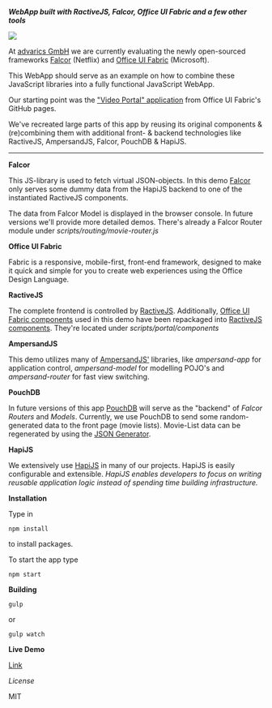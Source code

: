 ***WebApp built with RactiveJS, Falcor, Office UI Fabric and a few other tools***

<a href="http://rff.brakmic.de" target="_blank"><img src="http://fs1.directupload.net/images/150913/uxgu5ctx.png"></a>

At <a href="http://www.advarics.net" target="_blank">advarics GmbH</a> we are currently evaluating the newly open-sourced frameworks <a href="" target="_blank">Falcor</a> (Netflix) and
<a href="https://github.com/OfficeDev/Office-UI-Fabric" target="_blank">Office UI Fabric</a> (Microsoft).

This WebApp should serve as an example on how to combine these JavaScript libraries into a fully functional JavaScript WebApp.

Our starting point was the <a href="https://github.com/OfficeDev/Office-UI-Fabric/tree/master/dist/samples/VideoPortal" target="_blank">"Video Portal" application</a> from Office UI Fabric's GitHub pages.

We've recreated
large parts of this app by reusing its original components & (re)combining them with additional front- & backend
technologies like RactiveJS, AmpersandJS, Falcor, PouchDB & HapiJS.

************

**Falcor**

This JS-library is used to fetch virtual JSON-objects. In this demo <a href="http://netflix.github.io/falcor/index.html" target="_blank">Falcor</a> only serves
some dummy data from the HapiJS backend to one of the instantiated RactiveJS components.

The data from Falcor Model is displayed in the browser console. In future versions we'll provide more detailed demos. There's
already a Falcor Router module under *scripts/routing/movie-router.js*

**Office UI Fabric**

Fabric is a responsive, mobile-first, front-end framework, designed to make it quick and simple for you to create web experiences using the Office Design Language.

**RactiveJS**

The complete frontend is controlled by <a href="http://www.ractivejs.org" target="_blank">RactiveJS</a>. Additionally, <a href="https://github.com/OfficeDev/Office-UI-Fabric/tree/master/src/components" target="_blank">Office UI Fabric components</a> used in this demo
have been repackaged into <a href="http://docs.ractivejs.org/latest/components" target="_blank">RactiveJS components</a>.
They're located under *scripts/portal/components*

**AmpersandJS**

This demo utilizes many of <a href="http://ampersandjs.com/" target="_blank">AmpersandJS'</a> libraries, like *ampersand-app* for application control, *ampersand-model*
for modelling POJO's and *ampersand-router* for fast view switching.

**PouchDB**

In future versions of this app <a href="http://pouchdb.com/" target="_blank">PouchDB</a> will serve as the "backend" of *Falcor Routers* and *Models*.
Currently, we use PouchDB to send some random-generated data to the front page (movie lists). Movie-List data can be regenerated by using the
<a href="http://beta.json-generator.com/Nkj7ODCa" target="_blank">JSON Generator</a>.

**HapiJS**

We extensively use <a href="http://hapijs.com/" target="_blank">HapiJS</a> in many of our projects. HapiJS is easily configurable and extensible.
*HapiJS enables developers to focus on writing reusable application logic instead of spending time building infrastructure.*

**Installation**

Type in
```code
npm install
```

to install packages.

To start the app type
```code
npm start
```

**Building**

```code
gulp

```

or

```code
gulp watch
```

**Live Demo**

<a href="http://rff.brakmic.de/" target="_blank">Link</a>

*License*

MIT
